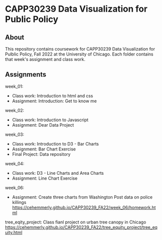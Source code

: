 # CAPP30239 Data Visualization for Public Policy
## About
This repository contains coursework for CAPP30239 Data Visualization for Pulblic Policy, Fall 2022 at the University of Chicago. Each folder contains that week's assignment and class work.

## Assignments

week_01: 
  * Class work: Introduction to html and css
  * Assignment: Introduction: Get to know me 
          
week_02: 
  * Class work: Introduction to Javascript
  * Assignment: Dear Data Project
  
week_03:
  * Class work: Introduction to D3 - Bar Charts
  * Assignment: Bar Chart Exercise
  * Final Project: Data repository 
  
week_04:
  * Class work: D3 - Line Charts and Area Charts
  * Assignment: Line Chart Exercise
  
week_06:
  * Assignment: Create three charts from Washington Post data on police killings
  https://cehemmerly.github.io/CAPP30239_FA22/week_06/homework.html

tree_eqity_project: Class fianl project on urban tree canopy in Chicago
https://cehemmerly.github.io/CAPP30239_FA22/tree_equity_project/tree_equity.html



